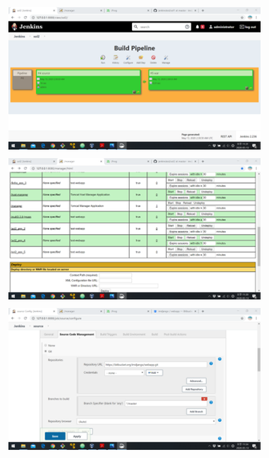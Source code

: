 ![build pipeline; source, war](1_build_pipeline_source_war.png)

![tomcat admin; sol2_app](2_tomcat_admin_sol2_app.png)


![가점1; fork-imdjango](bonus1_sol2_source.png)

